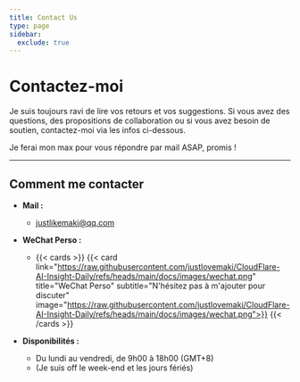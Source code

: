```yaml
---
title: Contact Us
type: page
sidebar:
  exclude: true
---
```

# Contactez-moi

Je suis toujours ravi de lire vos retours et vos suggestions. Si vous avez des questions, des propositions de collaboration ou si vous avez besoin de soutien, contactez-moi via les infos ci-dessous.

Je ferai mon max pour vous répondre par mail ASAP, promis !

---

## **Comment me contacter**

*   **Mail :**
    *   [justlikemaki@qq.com](mailto:justlikemaki@qq.com)

*   **WeChat Perso :**
    *   {{< cards >}}
        {{< card link="https://raw.githubusercontent.com/justlovemaki/CloudFlare-AI-Insight-Daily/refs/heads/main/docs/images/wechat.png" title="WeChat Perso" subtitle="N'hésitez pas à m'ajouter pour discuter" image="https://raw.githubusercontent.com/justlovemaki/CloudFlare-AI-Insight-Daily/refs/heads/main/docs/images/wechat.png">}}
        {{< /cards >}}

*   **Disponibilités :**
    *   Du lundi au vendredi, de 9h00 à 18h00 (GMT+8)
    *   (Je suis off le week-end et les jours fériés)